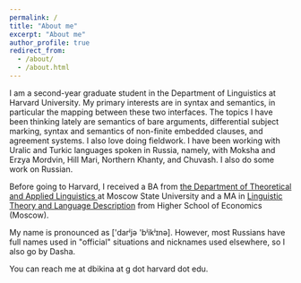 ```yaml
---
permalink: /
title: "About me"
excerpt: "About me"
author_profile: true
redirect_from:
  - /about/
  - /about.html
---
```

I am a second-year graduate student in the Department of Linguistics at Harvard University. My primary interests are in syntax and semantics, in particular the mapping between these two interfaces. The topics I have been thinking lately are semantics of bare arguments, differential subject marking, syntax and semantics of non-finite embedded clauses, and agreement systems. I also love doing fieldwork. I have been working with Uralic and Turkic languages spoken in Russia, namely, with Moksha and Erzya Mordvin, Hill Mari, Northern Khanty, and Chuvash. I also do some work on Russian.

Before going to Harvard, I received a BA from [the Department of Theoretical and Applied Linguistics
](http://tipl.philol.msu.ru) at Moscow State University and a MA in [Linguistic Theory and Language Description](https://www.hse.ru/en/ma/tling/) from Higher School of Economics (Moscow).

My name is pronounced as ['darʲjə 'bʲikʲɪnə]. However, most Russians have full names used in "official" situations and nicknames used elsewhere, so I also go by Dasha.

You can reach me at dbikina at g dot harvard dot edu.

